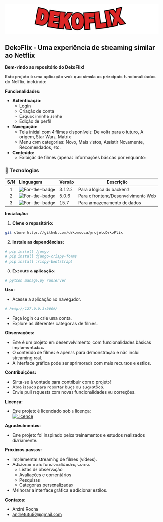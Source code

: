 ![Logo do DekoFlix](static/images/dekoflix.png)

## DekoFlix - Uma experiência de streaming similar ao Netflix

**Bem-vindo ao repositório do DekoFlix!** 

Este projeto é uma aplicação web que simula as principais funcionalidades do Netflix, incluindo:

**Funcionalidades:**

* **Autenticação:**
    * Login
    * Criação de conta
    * Esqueci minha senha
    * Edição de perfil
* **Navegação:**
    * Tela inicial com 4 filmes disponíveis: De volta para o futuro, A origem, Star Wars, Matrix
    * Menu com categorias: Novo, Mais vistos, Assistir Novamente, Recomendados, etc.
* **Conteúdo:**
    * Exibição de filmes (apenas informações básicas por enquanto)



### 🤖 Tecnologias
| S/N | Linguagem                                                       | Versão | Descrição                           |
|:---:|:----------------------------------------------------------------|:-------|-------------------------------------|
|  1  | ![For-the-badge](https://img.shields.io/badge/python-blue)      | 3.12.3 | Para a lógica do backend            |
|  2  | ![For-the-badge](https://img.shields.io/badge/django-yellow)    | 5.0.6  | Para o frontend/Desenvolvimento Web |
|  3  | ![For-the-badge](https://img.shields.io/badge/postgreSQL-green) | 15.7   | Para armazenamento de dados |

**Instalação:**

1. **Clone o repositório:**
```bash
git clone https://github.com/dekomooca/projetoDekoFlix
```

2. **Instale as dependências:**
```bash
# pip install django 
# pip install django-crispy-forms
# pip install crispy-bootstrap5
```

3. **Execute a aplicação:**
```bash
# python manage.py runserver
```

**Uso:**

* Acesse a aplicação no navegador.
```bash
# http://127.0.0.1:8000/
```
* Faça login ou crie uma conta.
* Explore as diferentes categorias de filmes.

**Observações:**

* Este é um projeto em desenvolvimento, com funcionalidades básicas implementadas.
* O conteúdo de filmes é apenas para demonstração e não inclui streaming real.
* A interface gráfica pode ser aprimorada com mais recursos e estilos.

**Contribuições:**

* Sinta-se à vontade para contribuir com o projeto!
* Abra issues para reportar bugs ou sugestões.
* Envie pull requests com novas funcionalidades ou correções.

**Licença:**

* Este projeto é licenciado sob a licença:
<br/>[![Licence](https://img.shields.io/github/license/Ileriayo/markdown-badges?style=for-the-badge)](./LICENSE)

**Agradecimentos:**

* Este projeto foi inspirado pelos treinamentos e estudos realizados diariamente.

**Próximos passos:**

* Implementar streaming de filmes (vídeos).
* Adicionar mais funcionalidades, como:
    * Listas de observação
    * Avaliações e comentários
    * Pesquisas
    * Categorias personalizadas
* Melhorar a interface gráfica e adicionar estilos.

**Contatos:**

* André Rocha
* andretutu90@gmail.com
